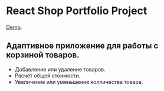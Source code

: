 # React Shop Portfolio Project

[Demo](https://hangryRAY123.github.io/react-shop).

## Адаптивное приложение для работы с корзиной товаров.
* Добавление или удаление товаров.
* Расчёт общей стоимости.
* Увеличение или уменьшение колличества товара.
